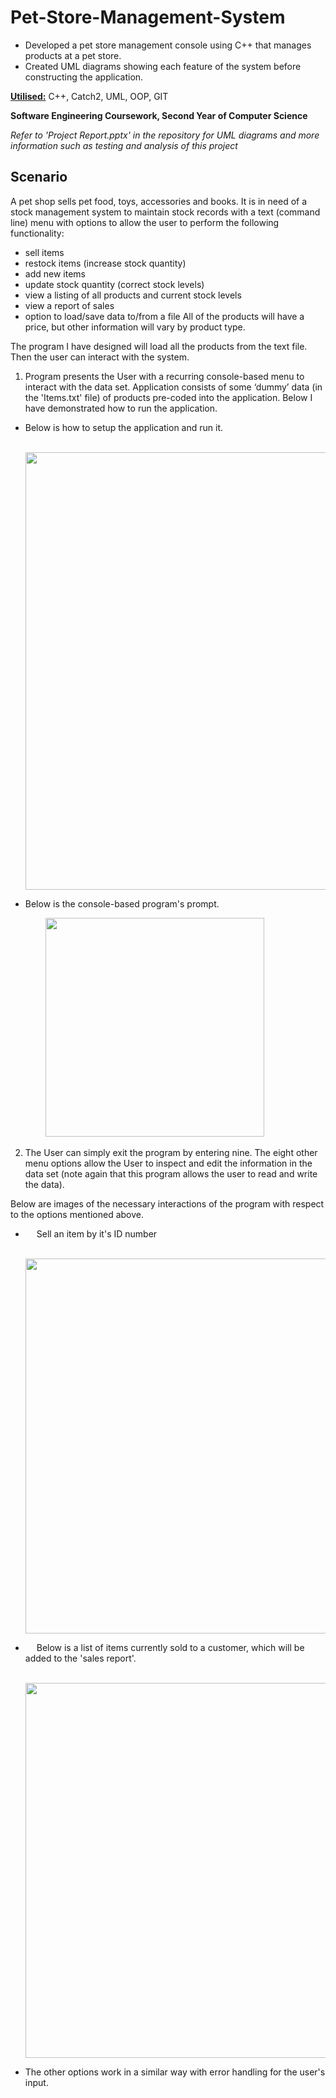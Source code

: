 # Pet-Store-Management-System


- Developed a pet store management console using C++ that manages products at a pet store.
- Created UML diagrams showing each feature of the system before constructing the application.

<u><b>Utilised:</b></u> C++, Catch2, UML, OOP, GIT

**Software Engineering Coursework, Second Year of Computer Science**

  _Refer to 'Project Report.pptx' in the repository for UML diagrams and more information such as testing and analysis of this project_
  ## Scenario
A pet shop sells pet food, toys, accessories and books. It is in need of a stock management system to maintain stock records with a text (command line) menu with options to allow the user to perform the following functionality:
- sell items
- restock items (increase stock quantity)
- add new items
- update stock quantity (correct stock levels)
- view a listing of all products and current stock levels
- view a report of sales
- option to load/save data to/from a file
All of the products will have a price, but other information will vary by product type.

The program I have designed will load all the products from the text file. Then the user can interact with the system.
 
1. Program presents the User with a recurring console-based menu to interact with the data set. Application consists of some ‘dummy’ data (in the 'Items.txt' file) of products pre-coded into the application. Below I have demonstrated how to run the application.

- Below is how to setup the application and run it.

  &emsp;&emsp; <img src="README_Images/Setup.png" heigh=600 width=700>
  
- Below is the console-based program's prompt.

  &emsp;&emsp; <img src="README_Images/Prompt.png" heigh=300 width=350>
  
2. The User can simply exit the program by entering nine. The eight other menu options allow the User to inspect and edit the information in the data set (note again that this program allows the user to read and write the data).

  Below are images of the necessary interactions of the program with respect to the options mentioned above.
  
- &emsp; Sell an item by it's ID number
  
  &emsp;&emsp; <img src="README_Images/SellingAnItem.png" heigh=600 width=600>

- &emsp; Below is a list of items currently sold to a customer, which will be added to the 'sales report'.
  
  &emsp;&emsp; <img src="README_Images/SellItem.png" heigh=600 width=600>

- The other options work in a similar way with error handling for the user's input.
